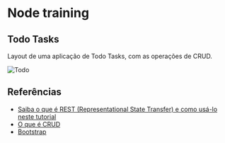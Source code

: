 # Node training

## Todo Tasks

Layout de uma aplicação de Todo Tasks, com as operações de CRUD.

![Todo](https://tichung.com/blog/2021/20200323_flask/feature_hu3e648f129a6d3d9f6c88c7dbd8276791_92781_1320x0_resize_box_3.png)

## Referências

- [Saiba o que é REST (Representational State Transfer) e como usá-lo neste tutorial](https://rockcontent.com/br/blog/rest/)
- [O que é CRUD](https://coodesh.com/blog/dicionario/o-que-e-crud)
- [Bootstrap](https://getbootstrap.com)
